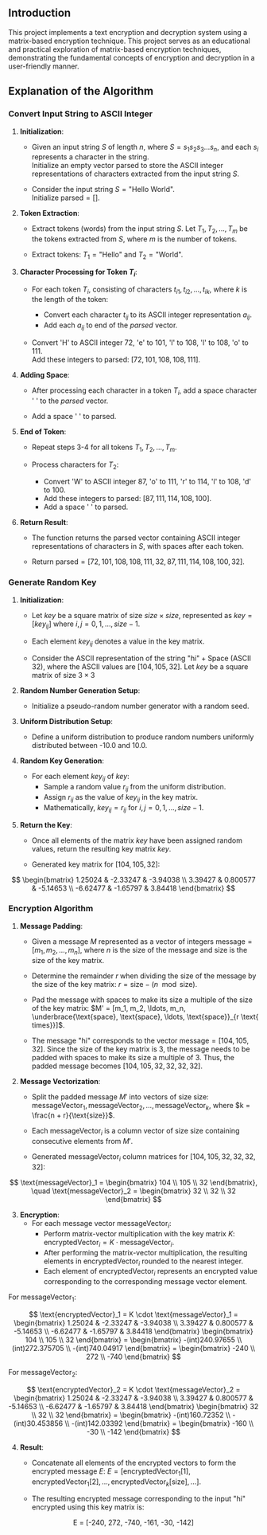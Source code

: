 ## Introduction

This project implements a text encryption and decryption system using a matrix-based encryption technique. This project serves as an educational and practical exploration of matrix-based encryption techniques, demonstrating the fundamental concepts of encryption and decryption in a user-friendly manner.

## Explanation of the Algorithm

### Convert Input String to ASCII Integer

1. **Initialization**:
    - Given an input string $S$ of length $n$, where $S = s_1 s_2 s_3 \ldots s_n$, and each $s_i$ represents a character in the string.\
Initialize an empty vector $\text{parsed}$ to store the ASCII integer representations of characters extracted from the input string $S$.

    - Consider the input string $S = \text{"Hello World"}$.\
Initialize $\text{parsed} = []$.

2. **Token Extraction**:
    - Extract tokens (words) from the input string $S$. Let $T_1, T_2, \ldots, T_m$ be the tokens extracted from $S$, where $m$ is the number of tokens.

    - Extract tokens: $T_1 = \text{"Hello"}$ and $T_2 = \text{"World"}$.

3. **Character Processing for Token $T_i$**:
    - For each token $T_i$, consisting of characters $t_{i1}, t_{i2}, \ldots, t_{ik}$, where $k$ is the length of the token:
        - Convert each character $t_{ij}$ to its ASCII integer representation $a_{ij}$.
        - Add each $a_{ij}$ to end of the $parsed$ vector. 

    - Convert 'H' to ASCII integer $72$, 'e' to $101$, 'l' to $108$, 'l' to $108$, 'o' to $111$.\
Add these integers to $\text{parsed}$: $[72, 101, 108, 108, 111]$.

4. **Adding Space**:
    - After processing each character in a token $T_i$, add a space character ' ' to the $parsed$ vector.

     - Add a space ' ' to $\text{parsed}$.

5. **End of Token**:
    - Repeat steps 3-4 for all tokens $T_1, T_2, \ldots, T_m$.

    - Process characters for $T_2$:
        - Convert 'W' to ASCII integer $87$, 'o' to $111$, 'r' to $114$, 'l' to $108$, 'd' to $100$.
        - Add these integers to $\text{parsed}$: $[87, 111, 114, 108, 100]$.
        - Add a space ' ' to $\text{parsed}$.

6. **Return Result**:
    - The function returns the $\text{parsed}$ vector containing ASCII integer representations of characters in $S$, with spaces after each token.

    - Return $\text{parsed} = [72, 101, 108, 108, 111, 32, 87, 111, 114, 108, 100, 32]$.

### Generate Random Key

1. **Initialization**:
   - Let $key$ be a square matrix of size $size \times size$, represented as $key = [key_{ij}]$ where $i, j = 0, 1, \ldots, size - 1$.
   - Each element $key_{ij}$ denotes a value in the key matrix.
  
   - Consider the ASCII representation of the string ${\text{"hi"} + \text{Space (ASCII 32)}}$, where the ASCII values are $[104, 105, 32]$. Let $key$ be a square matrix of size $3 \times 3$

2. **Random Number Generation Setup**:
   - Initialize a pseudo-random number generator with a random seed.

3. **Uniform Distribution Setup**:
   - Define a uniform distribution to produce random numbers uniformly distributed between -10.0 and 10.0.

4. **Random Key Generation**:
   - For each element $key_{ij}$ of $key$:
     - Sample a random value $r_{ij}$ from the uniform distribution.
     - Assign $r_{ij}$ as the value of $key_{ij}$ in the key matrix.
     - Mathematically, $key_{ij} = r_{ij}$ for $i, j = 0, 1, \ldots, size - 1$.

5. **Return the Key**:
   - Once all elements of the matrix $key$ have been assigned random values, return the resulting key matrix $key$.
   
   - Generated key matrix for $[104, 105, 32]$:

$$
\begin{bmatrix}
1.25024 & -2.33247 & -3.94038 \\
3.39427 & 0.800577 & -5.14653 \\
-6.62477 & -1.65797 & 3.84418
\end{bmatrix}
$$

### Encryption Algorithm

1. **Message Padding**:
    - Given a message $M$ represented as a vector of integers $\text{message} = [m_1, m_2, \ldots, m_n]$, where $n$ is the size of the message and $\text{size}$ is the size of the key matrix.
    - Determine the remainder $r$ when dividing the size of the message by the size of the key matrix: $r = \text{size} - (n \mod \text{size})$.
    - Pad the message with spaces to make its size a multiple of the size of the key matrix: $M' = [m_1, m_2, \ldots, m_n, \underbrace{\text{space}, \text{space}, \ldots, \text{space}}_{r \text{ times}}]$.
  
    - The message $\text{"hi"}$ corresponds to the vector $\text{message} = [104, 105, 32]$. Since the size of the key matrix is 3, the message needs to be padded with spaces to make its size a multiple of $3$. Thus, the padded message becomes $[104, 105, 32, 32, 32, 32]$.

2. **Message Vectorization**:
    - Split the padded message $M'$ into vectors of size $\text{size}$: $\text{messageVector}_1, \text{messageVector}_2, \ldots, \text{messageVector}_k$, where $k = \frac{n + r}{\text{size}}$.
    - Each $\text{messageVector}_i$ is a column vector of size $\text{size}$ containing consecutive elements from $M'$.
  
   - Generated  $\text{messageVector}_i$ column matrices for $[104, 105, 32, 32, 32, 32]$:

$$
\text{messageVector}_1 = 
\begin{bmatrix}
104 \\
105 \\
32
\end{bmatrix},
\quad
\text{messageVector}_2 = 
\begin{bmatrix}
32 \\
32 \\
32
\end{bmatrix}
$$

3. **Encryption**:
    - For each message vector $\text{messageVector}_i$:
        - Perform matrix-vector multiplication with the key matrix $K$: $\text{encryptedVector}_i = K \cdot \text{messageVector}_i$.
        - After performing the matrix-vector multiplication, the resulting elements in $\text{encryptedVector}_i$ rounded to the nearest integer.
        - Each element of $\text{encryptedVector}_i$ represents an encrypted value corresponding to the corresponding message vector element.

For $\text{messageVector}_1$:

$$
\text{encryptedVector}_1 = K \cdot \text{messageVector}_1 = 
\begin{bmatrix}
1.25024 & -2.33247 & -3.94038 \\
3.39427 & 0.800577 & -5.14653 \\
-6.62477 & -1.65797 & 3.84418
\end{bmatrix}
\begin{bmatrix}
104 \\
105 \\
32
\end{bmatrix} =
\begin{bmatrix}
-(int)240.97655 \\
(int)272.375705 \\
-(int)740.04917
\end{bmatrix} =
\begin{bmatrix}
-240 \\
272 \\
-740
\end{bmatrix}
$$

For $\text{messageVector}_2$:

$$
\text{encryptedVector}_2 = K \cdot \text{messageVector}_2 = 
\begin{bmatrix}
1.25024 & -2.33247 & -3.94038 \\
3.39427 & 0.800577 & -5.14653 \\
-6.62477 & -1.65797 & 3.84418
\end{bmatrix}
\begin{bmatrix}
32 \\
32 \\
32
\end{bmatrix} =
\begin{bmatrix}
-(int)160.72352 \\
-(int)30.453856 \\
-(int)142.03392
\end{bmatrix} =
\begin{bmatrix}
-160 \\
-30 \\
-142
\end{bmatrix}
$$

4. **Result**:
    - Concatenate all elements of the encrypted vectors to form the encrypted message $E$: $E = [\text{encryptedVector}_1[1], \text{encryptedVector}_1[2], \ldots, \text{encryptedVector}_k[\text{size}], \ldots]$.
  
    - The resulting encrypted message corresponding to the input $\text{"hi"}$ encrypted using this key matrix is:
      
$$
\text{E = [-240, 272, -740, -161, -30, -142]}
$$

